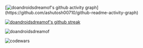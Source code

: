 
<p align="left">
</p>

[![doandroidsdreamof's github activity graph]([https://activity-graph.herokuapp.com/graph?username=doandroidsdreamof](https://github-readme-activity-graph.cyclic.app)&custom_title=doandroidsdreamof%20contribution%20graph&hide_border=true&theme=react-dark)](https://github.com/ashutosh00710/github-readme-activity-graph)


[![doandroidsdreamof's github streak](https://github-readme-streak-stats.herokuapp.com/?user=doandroidsdreamof&theme=blue-green)](https://github.com/doandroidsdreamof/github-readme-streak-stats)

<p><img align="center" src="https://github-readme-stats.vercel.app/api/top-langs?username=doandroidsdreamof&show_icons=true&locale=en&layout=compact" alt="doandroidsdreamof" /></p>

<p><img align="center" src="https://www.codewars.com/users/doandroidsdreamof/badges/large" alt="codewars" /></p>


